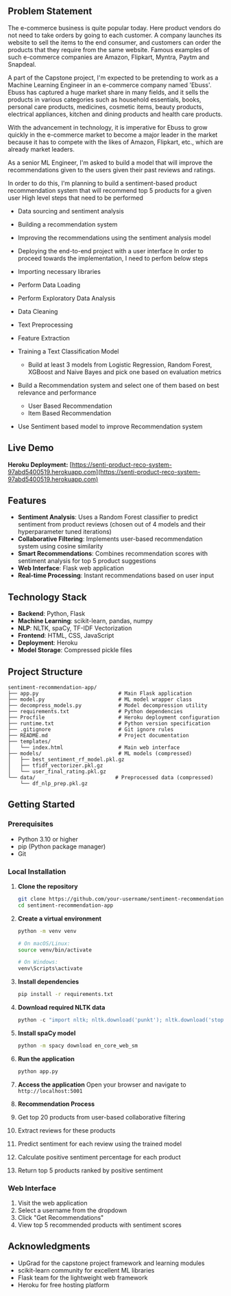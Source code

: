 ## Problem Statement
The e-commerce business is quite popular today. Here product vendors do not need to take orders by going to each customer. A company launches its website to sell the items to the end consumer, and customers can order the products that they require from the same website. Famous examples of such e-commerce companies are Amazon, Flipkart, Myntra, Paytm and Snapdeal.

A part of the Capstone project, I'm expected to be pretending to work as a Machine Learning Engineer in an e-commerce company named 'Ebuss'. Ebuss has captured a huge market share in many fields, and it sells the products in various categories such as household essentials, books, personal care products, medicines, cosmetic items, beauty products, electrical appliances, kitchen and dining products and health care products.

With the advancement in technology, it is imperative for Ebuss to grow quickly in the e-commerce market to become a major leader in the market because it has to compete with the likes of Amazon, Flipkart, etc., which are already market leaders.

As a senior ML Engineer, I'm asked to build a model that will improve the recommendations given to the users given their past reviews and ratings.

In order to do this, I'm planning to build a sentiment-based product recommendation system that will recommend top 5 products for a given user
High level steps that need to be performed

- Data sourcing and sentiment analysis
- Building a recommendation system
- Improving the recommendations using the sentiment analysis model
- Deploying the end-to-end project with a user interface
In order to proceed towards the implementation, I need to perfom below steps

- Importing necessary libraries
- Perform Data Loading
- Perform Exploratory Data Analysis
- Data Cleaning
- Text Preprocessing
- Feature Extraction
- Training a Text Classification Model
  - Build at least 3 models from Logistic Regression, Random Forest, XGBoost and Naive Bayes and pick one based on evaluation metrics
- Build a Recommendation system and select one of them based on best relevance and performance
  - User Based Recommendation
  - Item Based Recommendation
- Use Sentiment based model to improve Recommendation system

## Live Demo

**Heroku Deployment:** [https://senti-product-reco-system-97abd5400519.herokuapp.com](https://senti-product-reco-system-97abd5400519.herokuapp.com)

## Features

- **Sentiment Analysis**: Uses a Random Forest classifier to predict sentiment from product reviews (chosen out of 4 models and their hyperparameter tuned iterations)
- **Collaborative Filtering**: Implements user-based recommendation system using cosine similarity
- **Smart Recommendations**: Combines recommendation scores with sentiment analysis for top 5 product suggestions
- **Web Interface**: Flask web application
- **Real-time Processing**: Instant recommendations based on user input

## Technology Stack

- **Backend**: Python, Flask
- **Machine Learning**: scikit-learn, pandas, numpy
- **NLP**: NLTK, spaCy, TF-IDF Vectorization
- **Frontend**: HTML, CSS, JavaScript
- **Deployment**: Heroku
- **Model Storage**: Compressed pickle files

## Project Structure

```
sentiment-recommendation-app/
├── app.py                          # Main Flask application
├── model.py                        # ML model wrapper class
├── decompress_models.py            # Model decompression utility
├── requirements.txt                # Python dependencies
├── Procfile                        # Heroku deployment configuration
├── runtime.txt                     # Python version specification
├── .gitignore                      # Git ignore rules
├── README.md                       # Project documentation
├── templates/
│   └── index.html                  # Main web interface
├── models/                         # ML models (compressed)
│   ├── best_sentiment_rf_model.pkl.gz
│   ├── tfidf_vectorizer.pkl.gz
│   └── user_final_rating.pkl.gz
└── data/                          # Preprocessed data (compressed)
    └── df_nlp_prep.pkl.gz
```

## Getting Started

### Prerequisites

- Python 3.10 or higher
- pip (Python package manager)
- Git

### Local Installation

1. **Clone the repository**
   ```bash
   git clone https://github.com/your-username/sentiment-recommendation-app.git
   cd sentiment-recommendation-app
   ```

2. **Create a virtual environment**
   ```bash
   python -m venv venv
   
   # On macOS/Linux:
   source venv/bin/activate
   
   # On Windows:
   venv\Scripts\activate
   ```

3. **Install dependencies**
   ```bash
   pip install -r requirements.txt
   ```

4. **Download required NLTK data**
   ```python
   python -c "import nltk; nltk.download('punkt'); nltk.download('stopwords')"
   ```

5. **Install spaCy model**
   ```bash
   python -m spacy download en_core_web_sm
   ```

6. **Run the application**
   ```bash
   python app.py
   ```

7. **Access the application**
   Open your browser and navigate to `http://localhost:5001`

8. **Recommendation Process**
1. Get top 20 products from user-based collaborative filtering
2. Extract reviews for these products
3. Predict sentiment for each review using the trained model
4. Calculate positive sentiment percentage for each product
5. Return top 5 products ranked by positive sentiment

### Web Interface
1. Visit the web application
2. Select a username from the dropdown
3. Click "Get Recommendations"
4. View top 5 recommended products with sentiment scores

## Acknowledgments

- UpGrad for the capstone project framework and learning modules
- scikit-learn community for excellent ML libraries
- Flask team for the lightweight web framework
- Heroku for free hosting platform